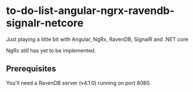 # to-do-list-angular-ngrx-ravendb-signalr-netcore
Just playing a little bit with Angular, NgRx, RavenDB, SignalR and .NET core

NgRx still has yet to be implemented.

## Prerequisites
You'll need a RavenDB server (v4.1.0) running on port 8080.